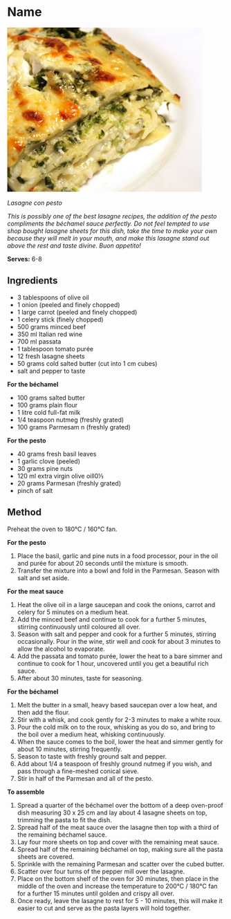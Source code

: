 # Name

![Lasagne](resources/lasagne.jpg)

*Lasagne con pesto*

*This is possibly one of the best lasagne recipes, the addition of the pesto compliments the béchamel sauce perfectly. Do not feel tempted to use shop bought lasagne sheets for this dish, take the time to make your own because they will melt in your mouth, and make this lasagne stand out above the rest and taste divine. Buon appetito!*

**Serves:** 6-8

## Ingredients
- 3 tablespoons of olive oil
- 1 onion (peeled and finely chopped)
- 1 large carrot (peeled and finely chopped)
- 1 celery stick (finely chopped)
- 500 grams minced beef
- 350 ml Italian red wine
- 700 ml passata
- 1 tablespoon tomato purée
- 12 fresh lasagne sheets
- 50 grams cold salted butter (cut into 1 cm cubes)
- salt and pepper to taste

**For the béchamel**
- 100 grams salted butter
- 100 grams plain flour
- 1 litre cold full-fat milk
- 1/4 teaspoon nutmeg (freshly grated)
- 100 grams Parmesam n (freshly grated)

**For the pesto**
- 40 grams fresh basil leaves
- 1 garlic clove (peeled)
- 30 grams pine nuts
- 120 ml extra virgin olive oill0⅕
- 20 grams Parmesan (freshly grated)
- pinch of salt

## Method
Preheat the oven to 180°C / 160°C fan.

**For the pesto**
1. Place the basil, garlic and pine nuts in a food processor, pour in the oil and purée for about 20 seconds until the mixture is smooth. 
1. Transfer the mixture into a bowl and fold in the Parmesan. Season with salt and set aside.

**For the meat sauce**
1. Heat the olive oil in a large saucepan and cook the onions, carrot and celery for 5 minutes on a medium heat.
1. Add the minced beef and continue to cook for a further 5 minutes, stirring continuously until coloured all over.
1. Season with salt and pepper and cook for a further 5 minutes, stirring occasionally.
Pour in the wine, stir well and cook for about 3 minutes to allow the alcohol to evaporate. 
1. Add the passata and tomato purée, lower the heat to a bare simmer and continue to cook for 1 hour, uncovered until you get a beautiful rich sauce. 
1. After about 30 minutes, taste for seasoning.

**For the béchamel**
1. Melt the butter in a small, heavy based saucepan over a low heat, and then add the flour. 
1. Stir with a whisk, and cook gently for 2-3 minutes to make a white roux.
1. Pour the cold milk on to the roux, whisking as you do so, and bring to the boil over a medium heat, whisking continuously.
1. When the sauce comes to the boil, lower the heat and simmer gently for about 10 minutes, stirring frequently.
1. Season to taste with freshly ground salt and pepper. 
1. Add about 1/4 a teaspoon of freshly ground nutmeg if you wish, and pass through a fine-meshed conical sieve.
1. Stir in half of the Parmesan and all of the pesto.

**To assemble**
1. Spread a quarter of the béchamel over the bottom of a deep oven-proof dish measuring 30 x 25 cm and lay about 4 lasagne sheets on top, trimming the pasta to fit the dish. 
1. Spread half of the meat sauce over the lasagne then top with a third of the remaining béchamel sauce.
1. Lay four more sheets on top and cover with the remaining meat sauce.
1. Spread half of the remaining béchamel on top, making sure all the pasta sheets are covered.
1. Sprinkle with the remaining Parmesan and scatter over the cubed butter.
1. Scatter over four turns of the pepper mill over the lasagne.
1. Place on the bottom shelf of the oven for 30 minutes, then place in the middle of the oven and increase the temperature to 200°C / 180°C fan for a further 15 minutes until golden and crispy all over.
1. Once ready, leave the lasagne to rest for 5 - 10 minutes, this will make it easier to cut and serve as the pasta layers will hold together.